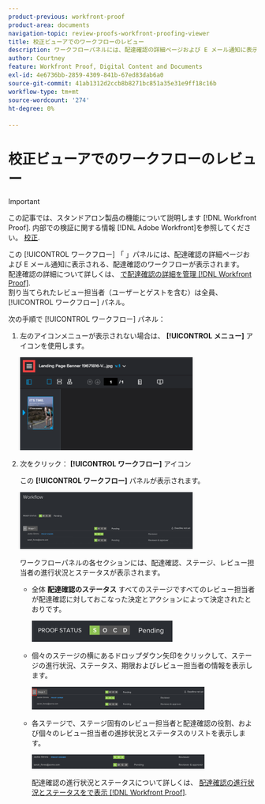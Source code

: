 ```yaml
---
product-previous: workfront-proof
product-area: documents
navigation-topic: review-proofs-workfront-proofing-viewer
title: 校正ビューアでのワークフローのレビュー
description: ワークフローパネルには、配達確認の詳細ページおよび E メール通知に表示される、配達確認のワークフローが表示されます。 配達確認の詳細について詳しくは、「 Workfront Proof の配達確認の詳細の管理」を参照してください。 割り当てられたレビュー担当者（ユーザーとゲストを含む）は全員、ワークフローパネルを表示できます。
author: Courtney
feature: Workfront Proof, Digital Content and Documents
exl-id: 4e6736bb-2859-4309-841b-67ed83dab6a0
source-git-commit: 41ab1312d2ccb8b8271bc851a35e31e9ff18c16b
workflow-type: tm+mt
source-wordcount: '274'
ht-degree: 0%

---
```


# 校正ビューアでのワークフローのレビュー

>[!IMPORTANT]
>
>この記事では、スタンドアロン製品の機能について説明します [!DNL Workfront Proof]. 内部での検証に関する情報 [!DNL Adobe Workfront]を参照してください。 [校正](../../../review-and-approve-work/proofing/proofing.md).

この [!UICONTROL ワークフロー] 「 」パネルには、配達確認の詳細ページおよび E メール通知に表示される、配達確認のワークフローが表示されます。\
配達確認の詳細について詳しくは、 [で配達確認の詳細を管理 [!DNL Workfront Proof]](../../../workfront-proof/wp-work-proofsfiles/manage-your-work/manage-proof-details.md).\
割り当てられたレビュー担当者（ユーザーとゲストを含む）は全員、 [!UICONTROL ワークフロー] パネル。

次の手順で [!UICONTROL ワークフロー] パネル：

1. 左のアイコンメニューが表示されない場合は、 **[!UICONTROL メニュー]** アイコンを使用します。

   ![Menu_icon_in_Proofing_Viewer.png](assets/menu-icon-in-proofing-viewer-350x188.png)

1. 次をクリック： **[!UICONTROL ワークフロー]** アイコン

   この **[!UICONTROL ワークフロー]** パネルが表示されます。

   ![](assets/workflow-panel-350x115.png)

   ワークフローパネルの各セクションには、配達確認、ステージ、レビュー担当者の進行状況とステータスが表示されます。

   * 全体 **配達確認のステータス** すべてのステージですべてのレビュー担当者が配達確認に対しておこなった決定とアクションによって決定されたとおりです。

      ![Screenshot_2018-05-01_10-23-53.png](assets/screenshot-2018-05-01-10-23-53-285x43.png)

   * 個々のステージの横にあるドロップダウン矢印をクリックして、ステージの進行状況、ステータス、期限およびレビュー担当者の情報を表示します。

      ![Screen_Shot_2018-05-01_at_2.01.22_PM.png](assets/screen-shot-2018-05-01-at-2.01.22-pm-350x46.png)

   * 各ステージで、ステージ固有のレビュー担当者と配達確認の役割、および個々のレビュー担当者の進捗状況とステータスのリストを表示します。

      ![Screen_Shot_2018-05-01_at_10.33.37_AM.png](assets/screen-shot-2018-05-01-at-10.33.37-am-350x29.png)

      配達確認の進行状況とステータスについて詳しくは、 [配達確認の進行状況とステータスをで表示 [!DNL Workfront Proof]](../../../workfront-proof/wp-work-proofsfiles/manage-your-work/view-progress-and-status-of-proof.md).
